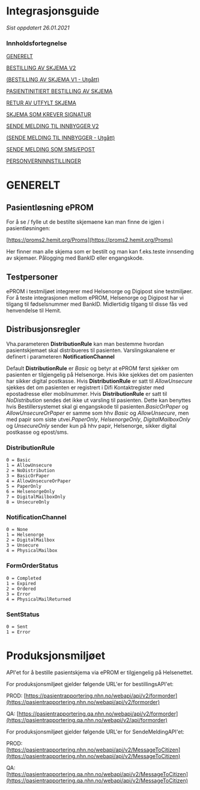 # Integrasjonsguide

*Sist oppdatert 26.01.2021*

### Innholdsfortegnelse

[GENERELT](#generelt)

[BESTILLING AV SKJEMA V2](BestillingAvSkjemaV2)

[(BESTILLING AV SKJEMA V1 - Utgått)](BestillingAvSkjemaV1)

[PASIENTINITIERT BESTILLING AV SKJEMA](PasientinitiertBestillingAvSkjema)

[RETUR AV UTFYLT SKJEMA](ReturAvUtfyltSkjema)

[SKJEMA SOM KREVER SIGNATUR](SkjemaSomKreverSignatur)

[SENDE MELDING TIL INNBYGGER V2](SendeMeldingTilInnbyggerV2)

[(SENDE MELDING TIL INNBYGGER - Utgått)](SendeMeldingTilInnbyggerV1)

[SENDE MELDING SOM SMS/EPOST](SendeMeldingSomSmsEpost)

[PERSONVERNINNSTILLINGER](Personverninnstillinger)


# GENERELT

## Pasientløsning ePROM

For å se / fylle ut de bestilte skjemaene kan man finne de igjen i pasientløsningen:

[https://proms2.hemit.org/Proms](https://proms2.hemit.org/Proms)

Her finner man alle skjema som er bestilt og man kan f.eks.teste innsending av skjemaer. Pålogging med BankID eller engangskode.

## Testpersoner

ePROM i testmiljøet integrerer med Helsenorge og Digipost sine testmiljøer. For å teste integrasjonen mellom ePROM, Helsenorge og Digipost har vi tilgang til fødselsnummer med BankID. Midlertidig tilgang til disse fås ved henvendelse til Hemit.

## Distribusjonsregler

Vha.parameteren **DistributionRule** kan man bestemme hvordan pasientskjemaet skal distribueres til pasienten. Varslingskanalene er definert i parameteren **NotificationChannel**

Default **DistributionRule** er *Basic* og betyr at ePROM først sjekker om pasienten er tilgjengelig på Helsenorge. Hvis ikke sjekkes det om pasienten har sikker digital postkasse. Hvis **DistributionRule** er satt til *AllowUnsecure* sjekkes det om pasienten er registrert i Difi Kontaktregister med epostadresse eller mobilnummer. Hvis **DistributionRule** er satt til *NoDistribution* sendes det ikke ut varsling til pasienten. Dette kan benyttes hvis Bestillersystemet skal gi engangskode til pasienten.*BasicOrPaper* og *AllowUnsecureOrPaper* er samme som hhv *Basic* og *AllowUnsecure*, men med papir som siste utvei.*PaperOnly*, *HelsenorgeOnly*, *DigitalMailboxOnly* og *UnsecureOnly* sender kun på hhv papir, Helsenorge, sikker digital postkasse og epost/sms.

### DistributionRule

``` 
0 = Basic
1 = AllowUnsecure
2 = NoDistribution
3 = BasicOrPaper
4 = AllowUnsecureOrPaper
5 = PaperOnly
6 = HelsenorgeOnly
7 = DigitalMailboxOnly
8 = UnsecureOnly
```

### NotificationChannel

``` 
0 = None
1 = Helsenorge
2 = DigitalMailbox
3 = Unsecure
4 = PhysicalMailbox
```

### FormOrderStatus

``` 
0 = Completed
1 = Expired
2 = Ordered
3 = Error
4 = PhysicalMailReturned
```

### SentStatus

``` 
0 = Sent
1 = Error
```

# Produksjonsmiljøet

API'et for å bestille pasientskjema via ePROM er tilgjengelig på Helsenettet.

For produksjonsmiljøet gjelder følgende URL'er for bestillingsAPI'et:
 
PROD: [https://pasientrapportering.nhn.no/webapi/api/v2/formorder](https://pasientrapportering.nhn.no/webapi/api/v2/formorder)

QA: [https://pasientrapportering.qa.nhn.no/webapi/api/v2/formorder](https://pasientrapportering.qa.nhn.no/webapi/v2/api/formorder)


For produksjonsmiljøet gjelder følgende URL'er for SendeMeldingAPI'et:

PROD: [https://pasientrapportering.nhn.no/webapi/api/v2/MessageToCitizen](https://pasientrapportering.nhn.no/webapi/api/v2/MessageToCitizen)

QA: [https://pasientrapportering.qa.nhn.no/webapi/api/v2/MessageToCitizen](https://pasientrapportering.qa.nhn.no/webapi/api/v2/MessageToCitizen)
